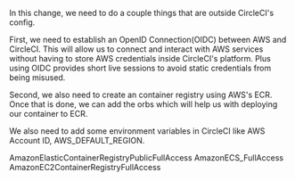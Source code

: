 In this change, we need to do a couple things that are outside CircleCI's config. 

First, we need to establish an OpenID Connection(OIDC) between AWS and CircleCI. This will allow us to connect and interact with AWS services without having to
store AWS credentials inside CircleCI's platform. Plus using OIDC provides short live sessions to avoid static credentials from being misused. 

Second, we also need to create an container registry using AWS's ECR. Once that is done, we can add the orbs which will help us with deploying our container to ECR. 

We also need to add some environment variables in CircleCI like AWS Account ID, AWS_DEFAULT_REGION.

AmazonElasticContainerRegistryPublicFullAccess
AmazonECS_FullAccess
AmazonEC2ContainerRegistryFullAccess